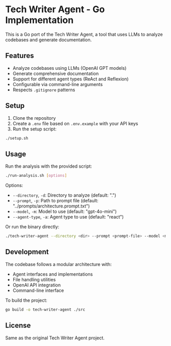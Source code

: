 # Tech Writer Agent - Go Implementation

This is a Go port of the Tech Writer Agent, a tool that uses LLMs to analyze codebases and generate documentation.

## Features

- Analyze codebases using LLMs (OpenAI GPT models)
- Generate comprehensive documentation
- Support for different agent types (ReAct and Reflexion)
- Configurable via command-line arguments
- Respects `.gitignore` patterns

## Setup

1. Clone the repository
2. Create a `.env` file based on `.env.example` with your API keys
3. Run the setup script:

```bash
./setup.sh
```

## Usage

Run the analysis with the provided script:

```bash
./run-analysis.sh [options]
```

Options:
- `--directory`, `-d`: Directory to analyze (default: ".")
- `--prompt`, `-p`: Path to prompt file (default: "../prompts/architecture.prompt.txt")
- `--model`, `-m`: Model to use (default: "gpt-4o-mini")
- `--agent-type`, `-a`: Agent type to use (default: "react")

Or run the binary directly:

```bash
./tech-writer-agent --directory <dir> --prompt <prompt-file> --model <model> --agent-type <agent-type>
```

## Development

The codebase follows a modular architecture with:

- Agent interfaces and implementations
- File handling utilities
- OpenAI API integration
- Command-line interface

To build the project:

```bash
go build -o tech-writer-agent ./src
```

## License

Same as the original Tech Writer Agent project.

